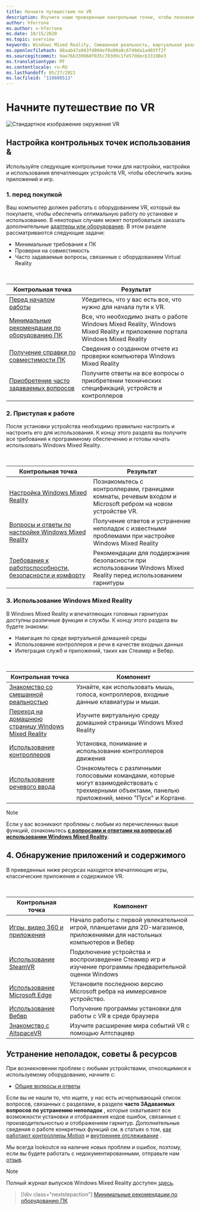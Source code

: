 ```yaml
---
title: Начните путешествие по VR
description: Изучите наши проверенные контрольные точки, чтобы познакомиться с новыми пользователями устройств путем настройки и использования их впечатляющих устройств VR.
author: hferrone
ms.author: v-hferrone
ms.date: 10/15/2020
ms.topic: overview
keywords: Windows Mixed Reality, Смешанная реальность, виртуальная реальность, VR, MR,
ms.openlocfilehash: 88aab47a943fd004ef0a90a8c6749da1a403ff2f
ms.sourcegitcommit: 9ae76b339968f035c703d9c1fe57ddecb33198e3
ms.translationtype: MT
ms.contentlocale: ru-RU
ms.lasthandoff: 05/27/2021
ms.locfileid: "110600513"
---
```

# <a name="start-your-vr-journey"></a>Начните путешествие по VR

![Стандартное изображение окружения VR](images/mr-win32-slates-pinspanel.png)

## <a name="setup--usability-checkpoints"></a>Настройка контрольных точек использования &

Используйте следующие контрольные точки для настройки, настройки и использования впечатляющих устройств VR, чтобы обеспечить жизнь приложений и игр.

### <a name="1-before-you-buy"></a>1. перед покупкой

Ваш компьютер должен работать с оборудованием VR, который вы покупаете, чтобы обеспечить оптимальную работу по установке и использованию. В некоторых случаях может потребоваться заказать дополнительные [адаптеры или оборудование](recommended-adapters-for-windows-mixed-reality-capable-pcs.md). В этом разделе рассматриваются следующие задачи:

* Минимальные требования к ПК
* Проверки на совместимость
* Часто задаваемые вопросы, связанные с оборудованием Virtual Reality

<br>

|  Контрольная точка  |  Результат  |
| --- | --- |
| [Перед началом работы](before-you-start.md) | Убедитесь, что у вас есть все, что нужно для начала пути к VR. |
| [Минимальные рекомендации по оборудованию ПК](windows-mixed-reality-minimum-pc-hardware-compatibility-guidelines.md) | Все, что необходимо знать о работе Windows Mixed Reality, Windows Mixed Reality и приложение портала Windows Mixed Reality |
| [Получение справки по совместимости ПК](get-help-with-pc-compatibility.md) | Сведения о созданном отчете из проверки компьютера Windows Mixed Reality |
| [Приобретение часто задаваемых вопросов](before-you-buy-faqs.md) | Получите ответы на все вопросы о приобретении технических спецификаций, устройств и контроллеров |

### <a name="2-getting-started"></a>2. Приступая к работе

После установки устройства необходимо правильно настроить и настроить его для использования. К концу этого раздела вы получите все требования к программному обеспечению и готовы начать использовать Windows Mixed Reality.

<br>

|  Контрольная точка  |  Результат  |
| --- | --- |
| [Настройка Windows Mixed Reality](set-up-windows-mixed-reality.md) | Познакомьтесь с контроллерами, границами комнаты, речевым входом и Microsoft ребром на новом устройстве VR. |
| [Вопросы и ответы по настройке Windows Mixed Reality](wmr-setup-faq.yml) | Получение ответов и устранение неполадок с известными проблемами при настройке Windows Mixed Reality |
| [Требования к работоспособности, безопасности и комфорту](wmr-health-safety-comfort.md) | Рекомендации для поддержания безопасности при использовании Windows Mixed Reality перед использованием гарнитуры  |

### <a name="3-using-windows-mixed-reality"></a>3. Использование Windows Mixed Reality

В Windows Mixed Reality и впечатляющих головных гарнитурах доступны различные функции и службы. К концу этого раздела вы будете знакомы:

* Навигация по среде виртуальной домашней среды
* Использование контроллеров и речи в качестве входных данных
* Интеграция служб и приложений, таких как Стеамвр и Вебвр.

<br>

|  Контрольная точка  |  Компонент  |
| --- | --- |
| [Знакомство со смешанной реальностью](learn-mixed-reality.md) | Узнайте, как использовать мышь, голоса, контроллеров, входные данные клавиатуры и мыши. |
| [Переход на домашнюю страницу Windows Mixed Reality](your-mixed-reality-home.md) | Изучите виртуальную среду домашней страницы Windows Mixed Reality  |
| [Использование контроллеров](controllers-in-wmr.md) | Установка, понимание и использование контроллеров движения |
| [Использование речевого ввода](using-speech-in-wmr.md) | Ознакомьтесь с различными голосовыми командами, которые могут взаимодействовать с трехмерными объектами, панелью приложений, меню "Пуск" и Кортане. |

> [!NOTE]
> Если у вас возникают проблемы с любым из перечисленных выше функций, ознакомьтесь **[с вопросами и ответами на вопросы об использовании Windows Mixed Reality](using-wmr-faq.yml)**.

## <a name="4-discover-apps-and-content"></a>4. Обнаружение приложений и содержимого

В приведенных ниже ресурсах находятся впечатляющие игры, классические приложения и содержимое VR. 

<br>

|  Контрольная точка  |  Компонент  |
| --- | --- |
| [Игры, видео 360 и приложения](using-games-and-apps-in-windows-mixed-reality.md) | Начало работы с первой увлекательной игрой, планшетами для 2D-магазинов, приложениями для настольных компьютеров и Вебвр |
| [Использование SteamVR](using-steamvr-with-windows-mixed-reality.md) | Подключение устройства и воспроизведение Стеамвр игр и изучение программы предварительной оценки Windows |
| [Использование Microsoft Edge](using-microsoft-edge.md) | Установите последнюю версию Microsoft ребра на иммерсивное устройство. |
| [Использование Вебвр](webvr.md) | Получение программы установки для работы с VR в среде браузера |
| [Знакомство с AltspaceVR](/windows/mixed-reality/altspace-vr/journey) | Изучите расширение мира событий VR с помощью Алтспацевр |

## <a name="troubleshooting-tips--resources"></a>Устранение неполадок, советы & ресурсов

При возникновении проблем с любыми устройствами, относящимися к используемому оборудованию, начните с:
 
* [Общие вопросы и ответы](troubleshooting-windows-mixed-reality.md) 

Если вы не нашли то, что ищете, у нас есть исчерпывающий список вопросов, связанных с разделами, в разделе **часто ЗАдаваемых вопросов по устранению неполадок** , которые охватывают все возможности установки и отображения кодов ошибок, связанные с производительностью и отображением гарнитур. Дополнительные сведения о работе конкретных функций см. в статьях о том, [как работают контроллеры Motion](controllers-in-wmr.md) и [внутреннее отслеживание](tracking-system.md) .

Мы всегда lookoutся на наличие новых проблем и ошибок, поэтому, если вы будете работать с недокументированными, отправьте нам [отзыв](filing-feedback.md).

> [!NOTE]
> Полный журнал выпусков Windows Mixed Reality доступен [здесь](mixed-reality-software.md).

> [!div class="nextstepaction"]
> [Минимальные рекомендации по оборудованию ПК](windows-mixed-reality-minimum-pc-hardware-compatibility-guidelines.md)

<br>